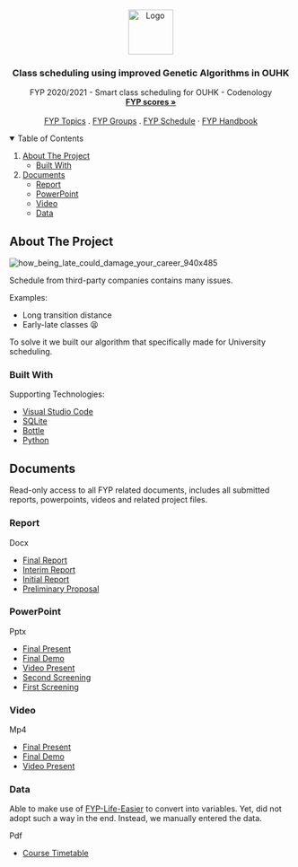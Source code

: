 <!-- PROJECT LOGO -->
<br />
<p align="center">
  <a href="https://github.com/OP-Banana/Class-scheduling-using-improved-Genetic-Algorithms-in-OUHK">
    <img src="http://www.ouhk.edu.hk/PAU/AboutOUHK/University_identity/OUHK-logo.png" alt="Logo" height="80">
  </a>

  <h3 align="center">Class scheduling using improved Genetic Algorithms in OUHK</h3>

  <p align="center">
    FYP 2020/2021 - Smart class scheduling for OUHK - Codenology
    <br />
    <a href="https://computing.ouhk.edu.hk/fyp"><strong>FYP scores »</strong></a>
    <br />
    <br />
    <a href="https://computing.ouhk.edu.hk/student/programme/BCOMPHITJ-SU71/FYPTopicList">FYP Topics</a>
    .
    <a href="https://computing.ouhk.edu.hk/student/programme/BCOMPHITJ-SU71/FYPAllocation">FYP Groups</a>
    .
    <a href="https://docs.google.com/spreadsheets/d/1iyono67a1VzAuEvJoSJGaO6ed2OjpOv1jS_b4DMcrAQ/edit#gid=1180241919">FYP Schedule</a>
    ·
    <a href="https://drive.google.com/file/d/1veCAIz78vhUsVerpHbHBtKUjKM8HBSva/view?usp=sharing">FYP Handbook</a>
  </p>
</p>



<!-- TABLE OF CONTENTS -->
<details open="open">
  <summary>Table of Contents</summary>
  <ol>
    <li>
      <a href="#about-the-project">About The Project</a>
      <ul>
        <li><a href="#built-with">Built With</a></li>
      </ul>
    </li>
    <li>
      <a href="#documents">Documents</a>
      <ul>
        <li><a href="#report">Report</a></li>
        <li><a href="#powerpoint">PowerPoint</a></li>
        <li><a href="#video">Video</a></li>
        <li><a href="#data">Data</a></li>
      </ul>
    </li>
  </ol>
</details>



<!-- ABOUT THE PROJECT -->
## About The Project

![how_being_late_could_damage_your_career_940x485](https://user-images.githubusercontent.com/57297093/116307892-735abb80-a7d9-11eb-9329-6b66159621ad.jpg)

Schedule from third-party companies contains many issues.

Examples:
* Long transition distance
* Early-late classes 😫

To solve it we built our algorithm that specifically made for University scheduling.

### Built With

Supporting Technologies:
* [Visual Studio Code](https://code.visualstudio.com)
* [SQLite](https://www.sqlite.org)
* [Bottle](https://bottlepy.org)
* [Python](https://python.org)


<!-- DOCUMENTS -->
## Documents

Read-only access to all FYP related documents, includes all submitted reports, powerpoints, videos and related project files.

### Report

Docx
* [Final Report](https://drive.google.com/file/d/1uBN_YeZssQYd0Dh65jeMD6T4_euo2OmH/view?usp=sharing)
* [Interim Report](https://drive.google.com/file/d/1HrVLGI_bdbFkKtWTeZT85fNkhVGExKvy/view?usp=sharing)
* [Initial Report](https://drive.google.com/file/d/1qfT14CHtLOWxwPOojXZD6XbiSJp27fcG/view?usp=sharing)
* [Preliminary Proposal](https://drive.google.com/file/d/1P8Q1QpuXJcOe6punIUNDfkk5yn8TeYpI/view?usp=sharing)

### PowerPoint

Pptx
* [Final Present](https://drive.google.com/file/d/1ug-S0a-bddbvlkE0eD3OWopDUPyWe5IC/view?usp=sharing)
* [Final Demo](https://drive.google.com/file/d/1EBSY9gKoLtPBEKFgSz6hVp5c1lmm1hzB/view?usp=sharing)
* [Video Present](https://drive.google.com/file/d/18hgdYQDCIO0_84ccLwgMNixhLQDLhMC1/view?usp=sharing)
* [Second Screening](https://drive.google.com/file/d/1sW1xdgiXg4j5LOSvqsNLl19R1lRczaoY/view?usp=sharing)
* [First Screening](https://drive.google.com/file/d/11Dy8GqBDcvh-kmRc3nLKm7HESXcpCTQ9/view?usp=sharing)

### Video

Mp4
* [Final Present](https://drive.google.com/file/d/1GCq_2N02zZTRWadtGhzIYVP-hlDGa5Wv/view?usp=sharing)
* [Final Demo](https://drive.google.com/file/d/1_K0bORo-jvr-ZAZtXGXp4QMYZR5jP3fC/view?usp=sharing)
* [Video Present](https://drive.google.com/file/d/1nMIoxNqfo4dZUKtxt8oUpccT-QxZNiIX/view?usp=sharing)

### Data

Able to make use of [FYP-Life-Easier](https://github.com/OP-Banana/FYP-Life-Easier) to convert into variables. Yet, did not adopt such a way in the end. Instead, we manually entered the data. 

Pdf
* [Course Timetable](https://drive.google.com/drive/folders/11W5Rjq4qVWOZANuX7iABzxBQTT5oFiU5?usp=sharing)
